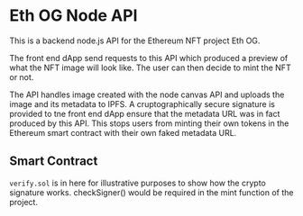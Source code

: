 # Eth OG Node API

This is a backend node.js API for the Ethereum NFT project Eth OG.

The front end dApp send requests to this API which produced a preview of what the NFT image will look like. The user can then decide to mint the NFT or not.

The API handles image created with the node canvas API and uploads the image and its metadata to IPFS. A cruptographically secure signature is provided to tne front end dApp ensure that the metadata URL was in fact produced by this API. This stops users from minting their own tokens in the Ethereum smart contract with their own faked metadata URL.


## Smart Contract
`verify.sol` is in here for illustrative purposes to show how the crypto signature works. checkSigner() would be required in the mint function of the project.
